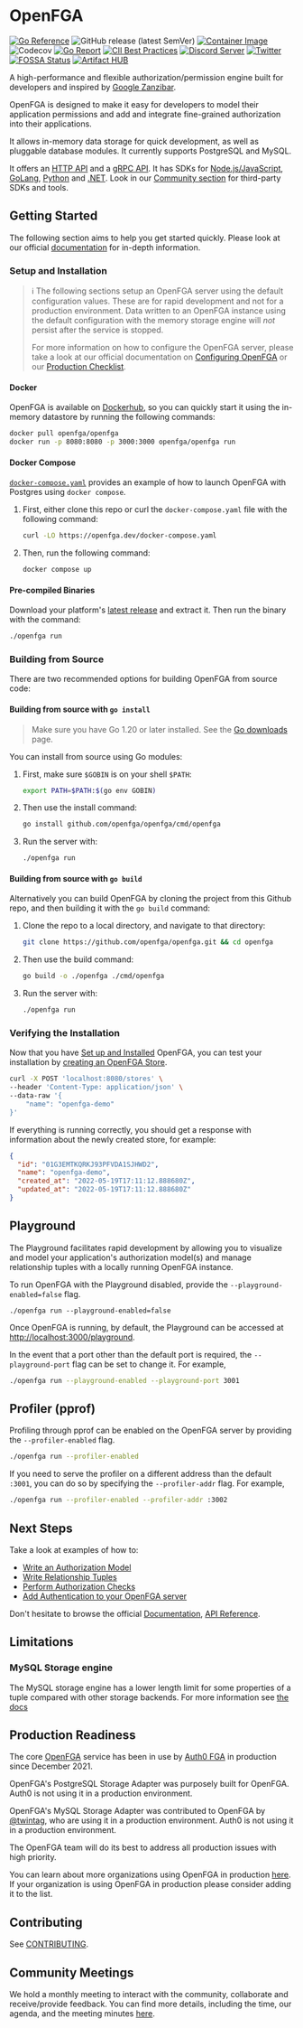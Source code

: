 # OpenFGA
[![Go Reference](https://pkg.go.dev/badge/github.com/openfga/openfga.svg)](https://pkg.go.dev/github.com/openfga/openfga)
![GitHub release (latest SemVer)](https://img.shields.io/github/v/release/openfga/openfga?sort=semver&color=green)
[![Container Image](https://img.shields.io/github/v/release/openfga/openfga?color=blueviolet&label=container&logo=docker "Container Image")](https://hub.docker.com/r/openfga/openfga/tags)
![Codecov](https://img.shields.io/codecov/c/github/openfga/openfga)
[![Go Report](https://goreportcard.com/badge/github.com/openfga/openfga)](https://goreportcard.com/report/github.com/openfga/openfga)
[![CII Best Practices](https://bestpractices.coreinfrastructure.org/projects/6374/badge)](https://bestpractices.coreinfrastructure.org/projects/6374)
[![Discord Server](https://img.shields.io/discord/759188666072825867?color=7289da&logo=discord "Discord Server")](https://discord.com/channels/759188666072825867/930524706854031421)
[![Twitter](https://img.shields.io/twitter/follow/openfga?color=%23179CF0&logo=twitter&style=flat-square "@openfga on Twitter")](https://twitter.com/openfga)
[![FOSSA Status](https://app.fossa.com/api/projects/git%2Bgithub.com%2Fopenfga%2Fopenfga.svg?type=shield)](https://app.fossa.com/projects/git%2Bgithub.com%2Fopenfga%2Fopenfga?ref=badge_shield)
[![Artifact HUB](https://img.shields.io/endpoint?url=https://artifacthub.io/badge/repository/openfga)](https://artifacthub.io/packages/helm/openfga/openfga)


A high-performance and flexible authorization/permission engine built for developers and inspired by [Google Zanzibar](https://research.google/pubs/pub48190/).

OpenFGA is designed to make it easy for developers to model their application permissions and add and integrate fine-grained authorization into their applications.

It allows in-memory data storage for quick development, as well as pluggable database modules. It currently supports PostgreSQL and MySQL.

It offers an [HTTP API](https://openfga.dev/api/service) and a [gRPC API](https://buf.build/openfga/api/file/main:openfga/v1/openfga_service.proto). It has SDKs for [Node.js/JavaScript](https://www.npmjs.com/package/@openfga/sdk), [GoLang](https://github.com/openfga/go-sdk), [Python](https://github.com/openfga/python-sdk) and [.NET](https://www.nuget.org/packages/OpenFga.Sdk). Look in our [Community section](https://github.com/openfga/community#community-projects) for third-party SDKs and tools. 

## Getting Started

The following section aims to help you get started quickly. Please look at our official [documentation](https://openfga.dev/) for in-depth information.

### Setup and Installation

> ℹ️ The following sections setup an OpenFGA server using the default configuration values. These are for rapid development and not for a production environment. Data written to an OpenFGA instance using the default configuration with the memory storage engine will *not* persist after the service is stopped.
>
> For more information on how to configure the OpenFGA server, please take a look at our official documentation on [Configuring OpenFGA](https://openfga.dev/docs/getting-started/setup-openfga#configuring-the-server) or our [Production Checklist](https://openfga.dev/docs/getting-started/setup-openfga#production-checklist).

#### Docker

OpenFGA is available on [Dockerhub](https://hub.docker.com/r/openfga/openfga), so you can quickly start it using the in-memory datastore by running the following commands:

```bash
docker pull openfga/openfga
docker run -p 8080:8080 -p 3000:3000 openfga/openfga run
```

#### Docker Compose

[`docker-compose.yaml`](./docker-compose.yaml) provides an example of how to launch OpenFGA with Postgres using `docker compose`.

1. First, either clone this repo or curl the `docker-compose.yaml` file with the following command:

   ```bash
   curl -LO https://openfga.dev/docker-compose.yaml
   ```

2. Then, run the following command:

   ```bash
   docker compose up
   ```

#### Pre-compiled Binaries

Download your platform's [latest release](https://github.com/openfga/openfga/releases/latest) and extract it. Then run the binary
with the command:

```bash
./openfga run
```

### Building from Source

There are two recommended options for building OpenFGA from source code:

#### Building from source with `go install`

> Make sure you have Go 1.20 or later installed. See the [Go downloads](https://go.dev/dl/) page.

You can install from source using Go modules:

1. First, make sure `$GOBIN` is on your shell `$PATH`:

   ```bash
   export PATH=$PATH:$(go env GOBIN)
   ```

2. Then use the install command:

   ```bash
   go install github.com/openfga/openfga/cmd/openfga
   ```

3. Run the server with:

   ```bash
   ./openfga run
   ```

#### Building from source with `go build`

Alternatively you can build OpenFGA by cloning the project from this Github repo, and then building it with the `go build` command:

1. Clone the repo to a local directory, and navigate to that directory:

   ```bash
   git clone https://github.com/openfga/openfga.git && cd openfga
   ```

2. Then use the build command:

   ```bash
   go build -o ./openfga ./cmd/openfga
   ```

3. Run the server with:

   ```bash
   ./openfga run
   ```

### Verifying the Installation

Now that you have [Set up and Installed](#setup-and-installation) OpenFGA, you can test your installation by [creating an OpenFGA Store](https://openfga.dev/docs/getting-started/create-store).

```bash
curl -X POST 'localhost:8080/stores' \
--header 'Content-Type: application/json' \
--data-raw '{
    "name": "openfga-demo"
}'
```

If everything is running correctly, you should get a response with information about the newly created store, for example:

```json
{
  "id": "01G3EMTKQRKJ93PFVDA1SJHWD2",
  "name": "openfga-demo",
  "created_at": "2022-05-19T17:11:12.888680Z",
  "updated_at": "2022-05-19T17:11:12.888680Z"
}
```

## Playground
The Playground facilitates rapid development by allowing you to visualize and model your application's authorization model(s) and manage relationship tuples with a locally running OpenFGA instance.

To run OpenFGA with the Playground disabled, provide the `--playground-enabled=false` flag.

```
./openfga run --playground-enabled=false
```
Once OpenFGA is running, by default, the Playground can be accessed at [http://localhost:3000/playground](http://localhost:3000/playground).

In the event that a port other than the default port is required, the `--playground-port` flag can be set to change it. For example,

```sh
./openfga run --playground-enabled --playground-port 3001
```

## Profiler (pprof)
Profiling through pprof can be enabled on the OpenFGA server by providing the `--profiler-enabled` flag.

```sh
./openfga run --profiler-enabled
```

If you need to serve the profiler on a different address than the default `:3001`, you can do so by specifying the `--profiler-addr` flag. For example,

```sh
./openfga run --profiler-enabled --profiler-addr :3002
```

## Next Steps

Take a look at examples of how to:

- [Write an Authorization Model](https://openfga.dev/api/service#/Authorization%20Models/WriteAuthorizationModel)
- [Write Relationship Tuples](https://openfga.dev/api/service#/Relationship%20Tuples/Write)
- [Perform Authorization Checks](https://openfga.dev/api/service#/Relationship%20Queries/Check)
- [Add Authentication to your OpenFGA server](https://openfga.dev/docs/getting-started/setup-openfga#configuring-authentication)

Don't hesitate to browse the official [Documentation](https://openfga.dev/), [API Reference](https://openfga.dev/api/service).

## Limitations
### MySQL Storage engine
The MySQL storage engine has a lower length limit for some properties of a tuple compared with other storage backends. For more information see [the docs](https://openfga.dev/docs/getting-started/setup-openfga#mysql-limitations)

## Production Readiness

The core [OpenFGA](https://github.com/openfga/openfga) service has been in use by [Auth0 FGA](https://fga.dev) in production since December 2021.

OpenFGA's PostgreSQL Storage Adapter was purposely built for OpenFGA. Auth0 is not using it in a production environment.

OpenFGA's MySQL Storage Adapter was contributed to OpenFGA by [@twintag](https://github.com/twintag), who are using it in a production environment. Auth0 is not using it in a production environment.

The OpenFGA team will do its best to address all production issues with high priority.

You can learn about more organizations using OpenFGA in production [here](https://github.com/openfga/community/blob/main/ADOPTERS.md). If your organization is using OpenFGA in production please consider adding it to the list.

## Contributing

See [CONTRIBUTING](https://github.com/openfga/.github/blob/main/CONTRIBUTING.md).

[doc]: https://openfga.dev/docs
[config-doc]: https://openfga.dev/docs/getting-started/setup-openfga
[api]: https://openfga.dev/api/service
[prod-checklist]: https://openfga.dev/docs/getting-started/setup-openfga#production-checklist

## Community Meetings

We hold a monthly meeting to interact with the community, collaborate and receive/provide feedback. You can find more details, including the time, our agenda, and the meeting minutes [here](https://github.com/openfga/community/blob/main/community-meetings.md).
